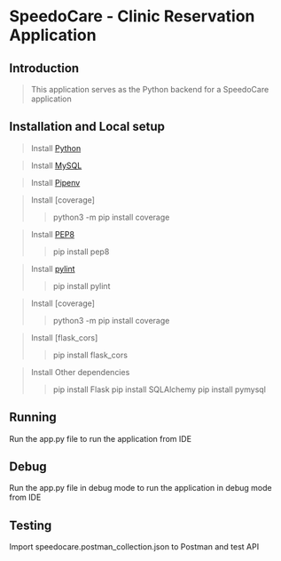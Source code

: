 # SpeedoCare - Clinic Reservation Application

## Introduction

> This application serves as the Python backend for a SpeedoCare application

## Installation and Local setup

> Install [Python](https://www.python.org/)

> Install [MySQL](https://www.mysql.com/)

> Install [Pipenv](https://pipenv.pypa.io/en/latest/)

> Install [coverage]
>> python3 -m pip install coverage

> Install [PEP8](https://dev.to/j0nimost/setting-up-pep8-and-pylint-on-vs-code-34h)
>> pip install pep8

> Install [pylint](https://dev.to/j0nimost/setting-up-pep8-and-pylint-on-vs-code-34h)
>> pip install pylint

> Install [coverage]
>> python3 -m pip install coverage

> Install [flask_cors] 
>> pip install flask_cors

> Install Other dependencies 
>> pip install Flask
>> pip install SQLAlchemy
>> pip install pymysql


## Running
Run the app.py file to run the application from IDE

## Debug
Run the app.py file in debug mode to run the application in debug mode from IDE

## Testing
Import speedocare.postman_collection.json to Postman and test API

